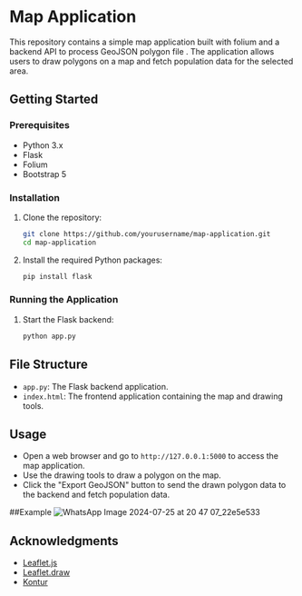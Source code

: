 # Map Application

This repository contains a simple map application built with folium and a backend API to process GeoJSON polygon file . The application allows users to draw polygons on a map and fetch population data for the selected area.



## Getting Started

### Prerequisites

- Python 3.x
- Flask
- Folium
- Bootstrap 5

### Installation

1. Clone the repository:
    ```bash
    git clone https://github.com/yourusername/map-application.git
    cd map-application
    ```

2. Install the required Python packages:
    ```bash
    pip install flask
    ```

### Running the Application

1. Start the Flask backend:
    ```bash
    python app.py
    ```

## File Structure

- `app.py`: The Flask backend application.
- `index.html`: The frontend application containing the map and drawing tools.

## Usage

- Open a web browser and go to `http://127.0.0.1:5000` to access the map application.
- Use the drawing tools to draw a polygon on the map.
- Click the "Export GeoJSON" button to send the drawn polygon data to the backend and fetch population data.

##Example
![WhatsApp Image 2024-07-25 at 20 47 07_22e5e533](https://github.com/user-attachments/assets/38d11ae3-f346-4183-8753-e6d69e1111aa)


## Acknowledgments

- [Leaflet.js](https://leafletjs.com/)
- [Leaflet.draw](https://leaflet.github.io/Leaflet.draw/)
- [Kontur](https://www.kontur.io/portfolio/population-dataset/)
